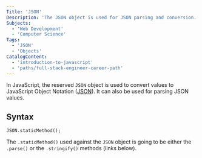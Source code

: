 ```yaml
---
Title: 'JSON'
Description: 'The JSON object is used for JSON parsing and conversion.'
Subjects:
  - 'Web Development'
  - 'Computer Science'
Tags:
  - 'JSON'
  - 'Objects'
CatalogContent:
  - 'introduction-to-javascript'
  - 'paths/full-stack-engineer-career-path'
---
```


In JavaScript, the reserved `JSON` object is used to convert values to JavaScript Object Notation ([JSON](https://www.codecademy.com/resources/docs/general/json)). It can also be used for parsing JSON values.

## Syntax

```pseudo
JSON.staticMethod();
```

The `.staticMethod()` used against the `JSON` object is going to be either the `.parse()` or the `.stringify()` methods (links below).

